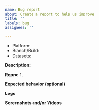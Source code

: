 ```yaml
---
name: Bug report
about: Create a report to help us improve
title: ''
labels: bug
assignees: ''

---
```


- Platform: 
 - Branch/Build: 
 - Datasets: 

**Description:**


**Repro:**
1. 

**Expected behavior (optional)**


**Logs**


**Screenshots and/or Videos**
